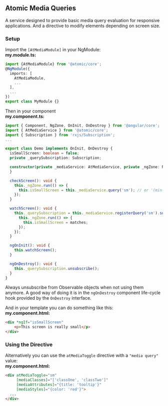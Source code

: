 ## Atomic Media Queries

A service designed to provide basic media query evaluation for responsive applications. And  a directive to modify 
elements depending on screen size.

### Setup
Import the `[AtMediaModule]` in your NgModule:<br>
**my.module.ts:**
```typescript
import {AtMediaModule} from '@atomic/core';
@NgModule({
  imports: [
    AtMediaModule,
    ...
  ],
  ...
})
export class MyModule {}
```

Then in your component<br>
**my.component.ts:**
```typescript
import { Component, NgZone, OnInit, OnDestroy } from '@angular/core';
import { AtMediaService } from '@atomic/core';
import { Subscription } from 'rxjs/Subscription';
...

export class Demo implements OnInit, OnDestroy {
  isSmallScreen: boolean = false;
  private _querySubscription: Subscription;

  constructor(private _mediaService: AtMediaService, private _ngZone: NgZone) {
  }

  checkScreen(): void {
    this._ngZone.run(() => {
      this.isSmallScreen = this._mediaService.query('sm'); // or '(min-width: 960px) and (max-width: 1279px)'
    });
  }

  watchScreen(): void {
    this._querySubscription = this._mediaService.registerQuery('sm').subscribe((matches: boolean) => {
      this._ngZone.run(() => {
        this.isSmallScreen = matches;
      });
    });
  }

  ngOnInit(): void {
    this.watchScreen();
  }

  ngOnDestroy(): void {
    this._querySubscription.unsubscribe();
  }
}
```

Always unsubscribe from Observable objects when not using them anymore. A good way of doing it is in the `ngOnDestroy` 
component life-cycle hook provided by the `OnDestroy` interface.


And in your template you can do something like this:<br>
**my.component.html:**
```html
<div *ngIf="isSmallScreen"
    <p>This screen is really small</p>
</div>
```


### Using the Directive
Alternatively you can use the `atMediaToggle` directive with a `"media query"` value:<br>
**my.component.html:**
```html
<div atMediaToggle="sm"
     [mediaClasses]="['classOne', 'classTwo']"
     [mediaAttributes]="{title: 'tooltip'}"
     [mediaStyles]="{color: 'red'}">
  ...
</div>
```

